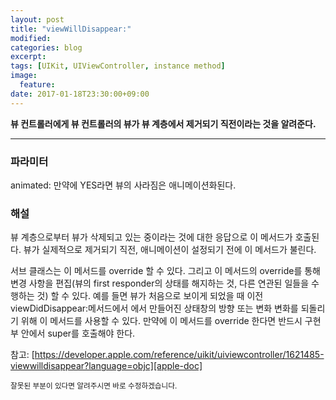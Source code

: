 ```yaml
---
layout: post
title: "viewWillDisappear:"
modified:
categories: blog
excerpt:
tags: [UIKit, UIViewController, instance method]
image:
  feature:
date: 2017-01-18T23:30:00+09:00
---
```

**뷰 컨트롤러에게 뷰 컨트롤러의 뷰가 뷰 계층에서 제거되기 직전이라는 것을 알려준다.**

----
### 파라미터
animated: 만약에 YES라면 뷰의 사라짐은 애니메이션화된다.

### 해설
뷰 계층으로부터 뷰가 삭제되고 있는 중이라는 것에 대한 응답으로 이 메서드가 호출된다.
뷰가 실제적으로 제거되기 직전, 애니메이션이 설정되기 전에 이 메서드가 불린다.

서브 클래스는 이 메서드를 override 할 수 있다.
그리고 이 메서드의 override를 통해 변경 사항을 편집(뷰의 first responder의 상태를 해지하는 것, 다른 연관된 일들을 수행하는 것) 할 수 있다. 예를 들면 뷰가 처음으로 보이게 되었을 때 이전 viewDidDisappear:메서드에서 에서 만들어진 상태창의 방향 또는 변화 변화를 되돌리기 위해 이 메서드를 사용할 수 있다.
만약에 이 메서드를 override 한다면 반드시 구현부 안에서 super를 호출해야 한다.

참고: [https://developer.apple.com/reference/uikit/uiviewcontroller/1621485-viewwilldisappear?language=objc][apple-doc]


<sub>잘못된 부분이 있다면 알려주시면 바로 수정하겠습니다.</sub>

[apple-doc]: https://developer.apple.com/reference/uikit/uiviewcontroller/1621485-viewwilldisappear?language=objc

